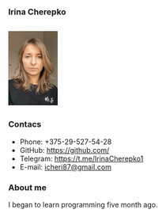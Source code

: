 ### Irina Cherepko

![](img_100.png)
---
### Contacs

* Phone: +375-29-527-54-28
* GitHub: https://github.com/
* Telegram: https://t.me/IrinaCherepko1
* E-mail: icheri87@gmail.com

### About me

I began to learn programming five month ago.